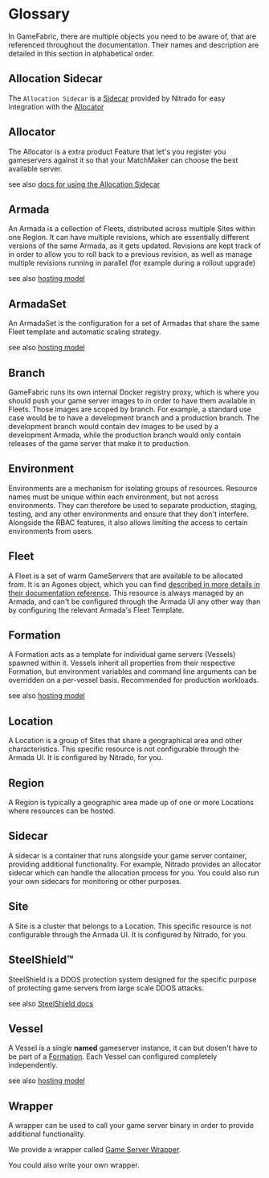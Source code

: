 # Glossary

In GameFabric, there are multiple objects you need to be aware of, that are referenced throughout the documentation. Their names and description are detailed in this section in alphabetical order.


## Allocation Sidecar
The `Allocation Sidecar` is a [Sidecar](#sidecar) provided by Nitrado for easy integration with the [Allocator](#allocator)


## Allocator
The Allocator is a extra product Feature that let's you register you gameservers against it so that your MatchMaker can choose the best available server.


see also [docs for using the Allocation Sidecar](/multiplayer-servers/multiplayer-services/server-allocation/automatically-registering-game-servers)


## Armada

An Armada is a collection of Fleets, distributed across multiple Sites within one Region.
It can have multiple revisions, which are essentially different versions of the same Armada, as it gets updated.
Revisions are kept track of in order to allow you to roll back to a previous revision, as well as manage multiple revisions running in parallel (for example during a rollout upgrade)


see also [hosting model](/multiplayer-servers/hosting-models/identifying-your-hosting-model)

## ArmadaSet

An ArmadaSet is the configuration for a set of Armadas that share the same Fleet template and automatic scaling strategy.


see also [hosting model](/multiplayer-servers/hosting-models/identifying-your-hosting-model)

## Branch

GameFabric runs its own internal Docker registry proxy, which is where you should push your game server images to in order to have them available in Fleets.
Those images are scoped by branch. For example, a standard use case would be to have a development branch and a production branch. The development branch would contain dev images to be used by a development Armada, while the production branch would only contain releases of the game server that make it to production.

## Environment

Environments are a mechanism for isolating groups of resources. Resource names must be unique within each environment, but not across environments.
They can therefore be used to separate production, staging, testing, and any other environments and ensure that they don't interfere.
Alongside the RBAC features, it also allows limiting the access to certain environments from users.

## Fleet

A Fleet is a set of warm GameServers that are available to be allocated from.
It is an Agones object, which you can find [described in more details in their documentation reference](https://agones.dev/site/docs/reference/fleet/).
This resource is always managed by an Armada, and can't be configured through the Armada UI any other way than by configuring the relevant Armada's Fleet Template.

## Formation

A Formation acts as a template for individual game servers (Vessels) spawned within it. Vessels inherit all properties from their respective Formation, but environment variables and command line arguments can be overridden on a per-vessel basis. Recommended for production workloads.


see also [hosting model](/multiplayer-servers/hosting-models/identifying-your-hosting-model)

## Location

A Location is a group of Sites that share a geographical area and other characteristics.
This specific resource is not configurable through the Armada UI. It is configured by Nitrado, for you.

## Region

A Region is typically a geographic area made up of one or more Locations where resources can be hosted.

## Sidecar

A sidecar is a container that runs alongside your game server container, providing additional functionality.
For example, Nitrado provides an allocator sidecar which can handle the allocation process for you.
You could also run your own sidecars for monitoring or other purposes.

## Site

A Site is a cluster that belongs to a Location.
This specific resource is not configurable through the Armada UI. It is configured by Nitrado, for you.

## SteelShield™
SteelShield is a DDOS protection system designed for the specific purpose of protecting game servers from large scale DDOS attacks.


see also [SteelShield docs](/steelshield/unreal-engine-plugin/introduction)

## Vessel

A Vessel is a single **named** gameserver instance, it can but dosen't have to be part of a [Formation](#formation).
Each Vessel can configured completely independently.


see also [hosting model](/multiplayer-servers/hosting-models/identifying-your-hosting-model)

## Wrapper

A wrapper can be used to call your game server binary in order to provide additional functionality.

We provide a wrapper called [Game Server Wrapper](/multiplayer-servers/multiplayer-services/game-server-wrapper).

You could also write your own wrapper.
